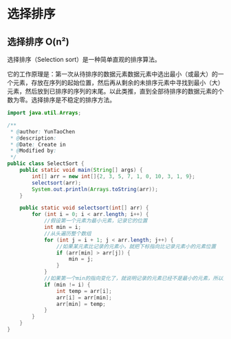 # 选择排序


## 选择排序  O(n²) 

选择排序（Selection sort）是一种简单直观的排序算法。

它的工作原理是：第一次从待排序的数据元素数据元素中选出最小（或最大）的一个元素，存放在序列的起始位置，然后再从剩余的未排序元素中寻找到最小（大）元素，然后放到已排序的序列的末尾。以此类推，直到全部待排序的数据元素的个数为零。选择排序是不稳定的排序方法。 

```java
import java.util.Arrays;

/**
 * @author: YunTaoChen
 * @description:
 * @Date: Create in
 * @Modified by:
 */
public class SelectSort {
    public static void main(String[] args) {
        int[] arr = new int[]{2, 3, 5, 7, 1, 0, 10, 3, 1, 9};
        selectsort(arr);
        System.out.println(Arrays.toString(arr));
    }

    public static void selectsort(int[] arr) {
        for (int i = 0; i < arr.length; i++) {
            //假设第一个元素为最小元素，记录它的位置
            int min = i;
            //从头遍历整个数组
            for (int j = i + 1; j < arr.length; j++) {
                //如果某元素比记录的元素小，就把下标指向比记录元素小的元素位置
                if (arr[min] > arr[j]) {
                    min = j;
                }
            }
            //如果第一个min的指向变化了，就说明记录的元素已经不是最小的元素，所以要做交换
            if (min != i) {
                int temp = arr[i];
                arr[i] = arr[min];
                arr[min] = temp;
            }
        }
    }
}
```



